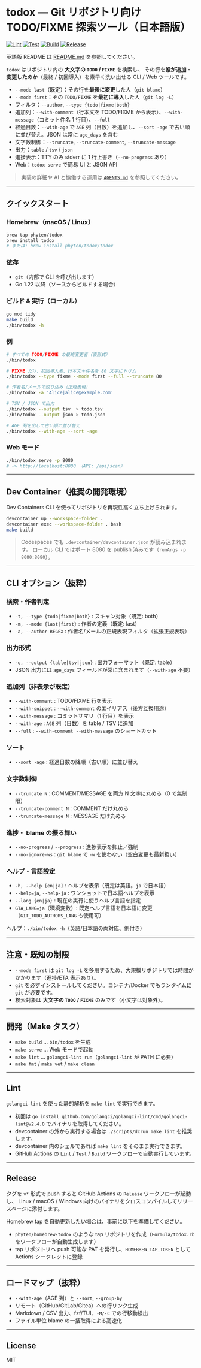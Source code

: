 # todox — Git リポジトリ向け TODO/FIXME 探索ツール（日本語版）

[![Lint](https://github.com/phyten/todox/actions/workflows/lint.yml/badge.svg)](https://github.com/phyten/todox/actions/workflows/lint.yml)
[![Test](https://github.com/phyten/todox/actions/workflows/test.yml/badge.svg)](https://github.com/phyten/todox/actions/workflows/test.yml)
[![Build](https://github.com/phyten/todox/actions/workflows/build.yml/badge.svg)](https://github.com/phyten/todox/actions/workflows/build.yml)
[![Release](https://github.com/phyten/todox/actions/workflows/release.yml/badge.svg)](https://github.com/phyten/todox/actions/workflows/release.yml)

英語版 README は [README.md](./README.md) を参照してください。

`todox` はリポジトリ内の **大文字の `TODO` / `FIXME`** を検索し、
その行を**誰が追加・変更したのか**（最終 / 初回導入）を素早く洗い出せる CLI / Web ツールです。

- `--mode last`（既定）：その行を**最後に変更**した人（`git blame`）
- `--mode first`：その `TODO/FIXME` を**最初に導入**した人（`git log -L`）
- フィルタ：`--author`, `--type {todo|fixme|both}`
- 追加列：`--with-comment`（行本文を TODO/FIXME から表示）、`--with-message`（コミット件名 1 行目）、`--full`
- 経過日数：`--with-age` で `AGE` 列（日数）を追加し、`--sort -age` で古い順に並び替え。JSON は常に `age_days` を含む
- 文字数制御：`--truncate`, `--truncate-comment`, `--truncate-message`
- 出力：`table` / `tsv` / `json`
- 進捗表示：TTY のみ stderr に 1 行上書き（`--no-progress` あり）
- Web：`todox serve` で簡易 UI と JSON API

> 実装の詳細や AI と協働する運用は [`AGENTS.md`](./AGENTS.md) を参照してください。

---

## クイックスタート

### Homebrew（macOS / Linux）

```bash
brew tap phyten/todox
brew install todox
# または: brew install phyten/todox/todox
```

### 依存

- `git`（内部で CLI を呼び出します）
- Go 1.22 以降（ソースからビルドする場合）

### ビルド & 実行（ローカル）

```bash
go mod tidy
make build
./bin/todox -h
```

### 例

```bash
# すべての TODO/FIXME の最終変更者（表形式）
./bin/todox

# FIXME だけ、初回導入者、行本文＋件名を 80 文字にトリム
./bin/todox --type fixme --mode first --full --truncate 80

# 作者名/メールで絞り込み（正規表現）
./bin/todox -a 'Alice|alice@example.com'

# TSV / JSON で出力
./bin/todox --output tsv  > todo.tsv
./bin/todox --output json > todo.json

# AGE 列を出して古い順に並び替え
./bin/todox --with-age --sort -age
```

### Web モード

```bash
./bin/todox serve -p 8080
# -> http://localhost:8080 （API: /api/scan）
```

---

## Dev Container（推奨の開発環境）

Dev Containers CLI を使ってリポジトリを再現性高く立ち上げられます。

```bash
devcontainer up --workspace-folder .
devcontainer exec --workspace-folder . bash
make build
```

> Codespaces でも `.devcontainer/devcontainer.json` が読み込まれます。
> ローカル CLI ではポート 8080 を publish 済みです（`runArgs -p 8080:8080`）。

---

## CLI オプション（抜粋）

### 検索・作者判定

- `-t, --type {todo|fixme|both}` : スキャン対象（既定: both）
- `-m, --mode {last|first}` : 作者の定義（既定: last）
- `-a, --author REGEX` : 作者名/メールの正規表現フィルタ（拡張正規表現）

### 出力形式

- `-o, --output {table|tsv|json}` : 出力フォーマット（既定: table）
- JSON 出力には `age_days` フィールドが常に含まれます（`--with-age` 不要）

### 追加列（非表示が既定）

- `--with-comment` : TODO/FIXME 行を表示
- `--with-snippet` : `--with-comment` のエイリアス（後方互換用途）
- `--with-message` : コミットサマリ（1 行目）を表示
- `--with-age` : `AGE` 列（日数）を table / TSV に追加
- `--full` : `--with-comment --with-message` のショートカット

### ソート

- `--sort -age` : 経過日数の降順（古い順）に並び替え

### 文字数制御

- `--truncate N` : COMMENT/MESSAGE を両方 N 文字に丸める（0 で無制限）
- `--truncate-comment N` : COMMENT だけ丸める
- `--truncate-message N` : MESSAGE だけ丸める

### 進捗・ blame の振る舞い

- `--no-progress` / `--progress` : 進捗表示を抑止／強制
- `--no-ignore-ws` : `git blame` で `-w` を使わない（空白変更も最新扱い）

### ヘルプ・言語設定

- `-h, --help [en|ja]` : ヘルプを表示（既定は英語。`ja` で日本語）
- `--help=ja`, `--help-ja` : ワンショットで日本語ヘルプを表示
- `--lang {en|ja}` : 現在の実行に使うヘルプ言語を指定
- `GTA_LANG=ja`（環境変数）: 既定ヘルプ言語を日本語に変更（`GIT_TODO_AUTHORS_LANG` も使用可）

ヘルプ：`./bin/todox -h`（英語/日本語の両対応、例付き）

---

## 注意・既知の制限

- `--mode first` は `git log -L` を多用するため、大規模リポジトリでは時間がかかります（進捗/ETA 表示あり）。
- `git` を必ずインストールしてください。コンテナ/Docker でもランタイムに `git` が必要です。
- 検索対象は **大文字の `TODO` / `FIXME`** のみです（小文字は対象外）。

---

## 開発（Make タスク）

- `make build` … `bin/todox` を生成
- `make serve` … Web モードで起動
- `make lint` … `golangci-lint run`（`golangci-lint` が PATH に必要）
- `make fmt` / `make vet` / `make clean`

---

## Lint

`golangci-lint` を使った静的解析を `make lint` で実行できます。

- 初回は `go install github.com/golangci/golangci-lint/cmd/golangci-lint@v2.4.0` でバイナリを取得してください。
- devcontainer の外から実行する場合は `./scripts/dcrun make lint` を推奨します。
- devcontainer 内のシェルであれば `make lint` をそのまま実行できます。
- GitHub Actions の `Lint` / `Test` / `Build` ワークフローで自動実行しています。

---

## Release

タグを `v*` 形式で push すると GitHub Actions の `Release` ワークフローが起動し、
Linux / macOS / Windows 向けのバイナリをクロスコンパイルしてリリースページに添付します。

Homebrew tap を自動更新したい場合は、事前に以下を準備してください。

- `phyten/homebrew-todox` のような tap リポジトリを作成（`Formula/todox.rb` をワークフローが自動生成します）
- tap リポジトリへ push 可能な PAT を発行し、`HOMEBREW_TAP_TOKEN` として Actions シークレットに登録

---

## ロードマップ（抜粋）

- `--with-age`（AGE 列）と `--sort`, `--group-by`
- リモート（GitHub/GitLab/Gitea）への行リンク生成
- Markdown / CSV 出力、fzf/TUI、`-M/-C` での行移動検出
- ファイル単位 blame の一括取得による高速化

---

## License

MIT
